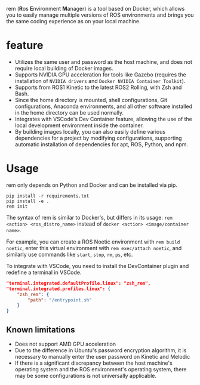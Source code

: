 rem (**R**os **E**nvironment **M**anager) is a tool based on Docker, which allows you to easily manage multiple versions of ROS environments and brings you the same coding experience as on your local machine.

# feature
- Utilizes the same user and password as the host machine, and does not require local building of Docker images.
- Supports NVIDIA GPU acceleration for tools like Gazebo (requires the installation of `NVIDIA drivers` and `Docker NVIDIA Container Toolkit`).
- Supports from ROS1 Kinetic to the latest ROS2 Rolling, with Zsh and Bash.
- Since the home directory is mounted, shell configurations, Git configurations, Anaconda environments, and all other software installed in the home directory can be used normally.
- Integrates with VSCode's Dev Container feature, allowing the use of the local development environment inside the container.
- By building images locally, you can also easily define various dependencies for a project by modifying configurations, supporting automatic installation of dependencies for apt, ROS, Python, and npm.

# Usage

rem only depends on Python and Docker and can be installed via pip.
```shell
pip install -r requirements.txt
pip install -e .
rem init
```

The syntax of rem is similar to Docker's, but differs in its usage: `rem <action> <ros_distro_name>` instead of `docker <action> <image/container name>`.

For example, you can create a ROS Noetic environment with `rem build noetic`, enter this virtual environment with `rem exec/attach noetic`, and similarly use commands like `start`, `stop`, `rm`, `ps`, etc.

To integrate with VSCode, you need to install the DevContainer plugin and redefine a terminal in VSCode.
```json
"terminal.integrated.defaultProfile.linux": "zsh_rem",
"terminal.integrated.profiles.linux": {
    "zsh_rem": {
        "path": "/entrypoint.sh"
    }
}
```

## Known limitations

- Does not support AMD GPU acceleration
- Due to the difference in Ubuntu's password encryption algorithm, it is necessary to manually enter the user password on Kinetic and Melodic
- If there is a significant discrepancy between the host machine's operating system and the ROS environment's operating system, there may be some configurations is not universally applicable.
